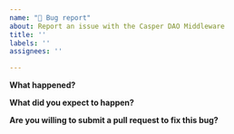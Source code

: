 ```yaml
---
name: "🐞 Bug report"
about: Report an issue with the Casper DAO Middleware
title: ''
labels: ''
assignees: ''

---
```


**What happened?**

**What did you expect to happen?**

**Are you willing to submit a pull request to fix this bug?**


